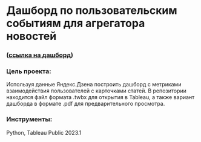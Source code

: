 # Дашборд по пользовательским событиям для агрегатора новостей

### ([ссылка на дашборд](https://public.tableau.com/app/profile/dmitry.filimonov/viz/_16610085757160/sheet4](https://public.tableau.com/app/profile/stepan.fedoreev/viz/project_auto_16833796071570/Dashboard1?publish=yes)))

### Цель проекта:

Используя данные Яндекс.Дзена построить дашборд с метриками взаимодействия пользователей с карточками статей. В репозитории находится файл формата .twbx для открытия в Tableau, а также вариант дашборда в формате .pdf для предварительного просмотра.

### Инструменты:

Python, Tableau Public 2023.1
